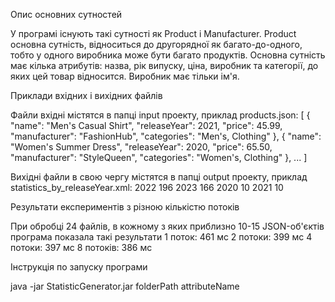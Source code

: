 Опис основних сутностей

У програмі існують такі сутності як Product і Manufacturer. Product основна сутність, відноситься до другорядної як багато-до-одного, тобто у одного виробника може бути багато продуктів.
Основна сутність має кілька атрибутів: назва, рік випуску, ціна, виробник та категорії, до яких цей товар відносится. Виробник має тільки ім'я.


Приклади вхідних і вихідних файлів

Файли вхідні містятся в папці input проекту, 
приклад products.json:
[
  {
    "name": "Men's Casual Shirt",
    "releaseYear": 2021,
    "price": 45.99,
    "manufacturer": "FashionHub",
    "categories": "Men's, Clothing"
  },
  {
    "name": "Women's Summer Dress",
    "releaseYear": 2020,
    "price": 65.50,
    "manufacturer": "StyleQueen",
    "categories": "Women's, Clothing"
  },
  ...
]

Вихідні файли в свою чергу містятся в папці output проекту, 
приклад statistics_by_releaseYear.xml:
<statistics>
    <item>
        <value>2022</value>
        <count>196</count>
    </item>
    <item>
        <value>2023</value>
        <count>166</count>
    </item>
    <item>
        <value>2020</value>
        <count>10</count>
    </item>
    <item>
        <value>2021</value>
        <count>10</count>
    </item>
</statistics>


Результати експериментів з різною кількістю потоків

При обробці 24 файлів, в кожному з яких приблизно 10-15 JSON-об'єктів програма показала такі результати
1 поток:     461 мс
2 потоки:    399 мс
4 потоки:    397 мс
8 потоків:   386 мс


Інструкція по запуску програми

java -jar StatisticGenerator.jar folderPath attributeName
